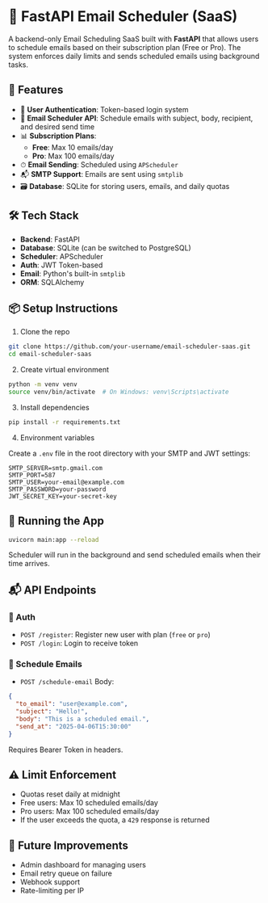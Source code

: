 # 📧 FastAPI Email Scheduler (SaaS)

A backend-only Email Scheduling SaaS built with **FastAPI** that allows users to schedule emails based on their subscription plan (Free or Pro). The system enforces daily limits and sends scheduled emails using background tasks.

## 🚀 Features

* 🔐 **User Authentication**: Token-based login system
* 📨 **Email Scheduler API**: Schedule emails with subject, body, recipient, and desired send time
* 📊 **Subscription Plans**:
   * **Free**: Max 10 emails/day
   * **Pro**: Max 100 emails/day
* ⏱ **Email Sending**: Scheduled using `APScheduler`
* 📬 **SMTP Support**: Emails are sent using `smtplib`
* 🗃 **Database**: SQLite for storing users, emails, and daily quotas

## 🛠 Tech Stack

* **Backend**: FastAPI
* **Database**: SQLite (can be switched to PostgreSQL)
* **Scheduler**: APScheduler
* **Auth**: JWT Token-based
* **Email**: Python's built-in `smtplib`
* **ORM**: SQLAlchemy

## 📦 Setup Instructions

1. Clone the repo

```bash
git clone https://github.com/your-username/email-scheduler-saas.git
cd email-scheduler-saas
```

2. Create virtual environment

```bash
python -m venv venv
source venv/bin/activate  # On Windows: venv\Scripts\activate
```

3. Install dependencies

```bash
pip install -r requirements.txt
```

4. Environment variables

Create a `.env` file in the root directory with your SMTP and JWT settings:

```
SMTP_SERVER=smtp.gmail.com
SMTP_PORT=587
SMTP_USER=your-email@example.com
SMTP_PASSWORD=your-password
JWT_SECRET_KEY=your-secret-key
```

## 🚀 Running the App

```bash
uvicorn main:app --reload
```

Scheduler will run in the background and send scheduled emails when their time arrives.

## 📬 API Endpoints

### 🔑 Auth

* `POST /register`: Register new user with plan (`free` or `pro`)
* `POST /login`: Login to receive token

### 📅 Schedule Emails

* `POST /schedule-email`
  Body:

```json
{
  "to_email": "user@example.com",
  "subject": "Hello!",
  "body": "This is a scheduled email.",
  "send_at": "2025-04-06T15:30:00"
}
```

Requires Bearer Token in headers.

## ⚠️ Limit Enforcement

* Quotas reset daily at midnight
* Free users: Max 10 scheduled emails/day
* Pro users: Max 100 scheduled emails/day
* If the user exceeds the quota, a `429` response is returned

## 🧹 Future Improvements

* Admin dashboard for managing users
* Email retry queue on failure
* Webhook support
* Rate-limiting per IP
